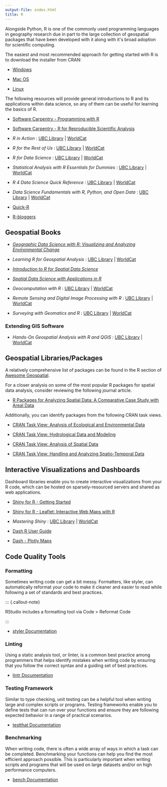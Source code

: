 ```yaml
---
output-file: index.html
title: R
---
```


Alongside Python, R is one of the commonly used programming languages in
geography research due in part to the large collection of geospatial packages
that have been developed with it along with it's broad adoption for scientific
computing.

The easiest and most recommended approach for getting started with R is to
download the installer from CRAN:

- [Windows](https://cran.r-project.org/bin/windows/base/)

- [Mac OS](https://cran.r-project.org/bin/macosx/)

- [Linux](https://cran.r-project.org/bin/linux/)

The following resources will provide general introductions to R and its
applications within data science, so any of them can be useful for learning the
basics of R.

- [Software Carpentry - Programming with R](https://swcarpentry.github.io/r-novice-inflammation/)

- [Software Carpentry - R for Reproducible Scientific Analysis](https://swcarpentry.github.io/r-novice-gapminder/)

- _R in Action_ : [UBC Library](https://go.exlibris.link/P6rJdt9g) |
  [WorldCat](https://search.worldcat.org/title/1325721232)

- _R for the Rest of Us_ : [UBC Library](https://go.exlibris.link/CryW41CM) |
  [WorldCat](https://search.worldcat.org/title/1431119628)

- _R for Data Science_ : [UBC Library](https://go.exlibris.link/FW9jGNqj) |
  [WorldCat](https://search.worldcat.org/title/1392138200)

- _Statistical Analysis with R Essentials for Dummies_ :
  [UBC Library](https://go.exlibris.link/Stf1fNCy) |
  [WorldCat](https://search.worldcat.org/title/1430211695)

- _R 4 Data Science Quick Reference_ :
  [UBC Library](https://go.exlibris.link/PLPKnlK4) |
  [WorldCat](https://search.worldcat.org/title/1349468003)

- _Data Science Fundamentals with R, Python, and Open Data_ :
  [UBC Library](https://go.exlibris.link/kz6Z0BfH) |
  [WorldCat](https://search.worldcat.org/title/1409031863)

- [Quick-R](https://www.statmethods.net/)

- [R-bloggers](https://www.r-bloggers.com/)

## Geospatial Books

- _[Geographic Data Science with R: Visualizing and Analyzing Environmental Change](https://doi.org/10.1201/9781003326199)_

- _Learning R for Geospatial Analysis_ :
  [UBC Library](https://go.exlibris.link/nMcRqq29) |
  [WorldCat](https://search.worldcat.org/title/900886812)

- _[Introduction to R for Spatial Data Science](https://rspatial.org/intr/index.html)_

- _[Spatial Data Science with Applications in R](https://r-spatial.org/book/)_

- _Geocomputation with R_ : [UBC Library](https://go.exlibris.link/hS3B926C) |
  [WorldCat](https://search.worldcat.org/title/1090540543)

- _Remote Sensing and Digital Image Processing with R_ :
  [UBC Library](https://go.exlibris.link/JMr62B9N) |
  [WorldCat](https://search.worldcat.org/title/1378724739)

- _Surveying with Geomatics and R_ :
  [UBC Library](https://go.exlibris.link/yzsrpMzv) |
  [WorldCat](https://search.worldcat.org/title/1273700848)

### Extending GIS Software

- _Hands-On Geospatial Analysis with R and QGIS_ :
  [UBC Library](https://go.exlibris.link/c835FCNj) |
  [WorldCat](https://search.worldcat.org/title/1084488168)

## Geospatial Libraries/Packages

A relatively comprehensive list of packages can be found in the R section of
[Awesome Geospatial](https://github.com/sacridini/Awesome-Geospatial#R).

For a closer analysis on some of the most popular R packages for spatial data
analysis, consider reviewing the following journal article.

- [R Packages for Analyzing Spatial Data: A Comparative Case Study with Areal Data](https://doi.org/10.1111/gean.12319)

Additionally, you can identify packages from the following CRAN task views.

- [CRAN Task View: Analysis of Ecological and Environmental Data](https://cran.r-project.org/web/views/Environmetrics.html)

- [CRAN Task View: Hydrological Data and Modeling](https://cran.r-project.org/web/views/Hydrology.html)

- [CRAN Task View: Analysis of Spatial Data](https://cran.r-project.org/web/views/Spatial.html)

- [CRAN Task View: Handling and Analyzing Spatio-Temporal Data](https://cran.r-project.org/web/views/SpatioTemporal.html)

## Interactive Visualizations and Dashboards

Dashboard libraries enable you to create interactive visualizations from your R
code, which can be hosted on sparsely-resourced servers and shared as web
applications.

- [Shiny for R - Getting Started](https://shiny.posit.co/r/getstarted/shiny-basics/lesson1/index.html)

- [Shiny for R - Leaflet: Interactive Web Maps with R](https://posit.co/blog/leaflet-interactive-web-maps-with-r/)

- _Mastering Shiny_ : [UBC Library](https://go.exlibris.link/BST471rL) |
  [WorldCat](https://search.worldcat.org/title/1235778006)

- [Dash R User Guide](https://dash.plotly.com/r)

- [Dash - Plotly Maps](https://plotly.com/r/maps/)

## Code Quality Tools

### Formatting

Sometimes writing code can get a bit messy. Formatters, like styler, can
automatically reformat your code to make it cleaner and easier to read while
following a set of standards and best practices.

::: {.callout-note}

RStudio includes a formatting tool via Code \> Reformat Code

:::

- [styler Documentation](https://styler.r-lib.org/)

### Linting

Using a static analysis tool, or linter, is a common best practice among
programmers that helps identify mistakes when writing code by ensuring that you
follow the correct syntax and a guiding set of best practices.

- [lintr Documentation](https://lintr.r-lib.org/)

### Testing Framework

Similar to type checking, unit testing can be a helpful tool when writing large
and complex scripts or programs. Testing frameworks enable you to define tests
that can run over your functions and ensure they are following expected behavior
in a range of practical scenarios.

- [testthat Documentation](https://testthat.r-lib.org/)

### Benchmarking

When writing code, there is often a wide array of ways in which a task can be
completed. Benchmarking your functions can help you find the most efficient
approach possible. This is particularly important when writing scripts and
programs that will be used on large datasets and/or on high performance
computers.

- [bench Documentation](https://cran.r-project.org/web/packages/bench/bench.pdf)

